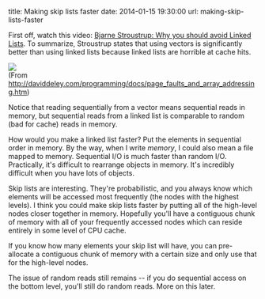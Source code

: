 title: Making skip lists faster
date: 2014-01-15 19:30:00
url: making-skip-lists-faster

First off, watch this video: [Bjarne Stroustrup: Why you should avoid Linked Lists](http://www.youtube.com/watch?v=YQs6IC-vgmo). To summarize, Stroustrup states that using vectors is significantly better than using linked lists because linked lists are horrible at cache hits.

[![](http://daviddeley.com/programming/docs/listvsvector.png)](http://daviddeley.com/programming/docs/listvsvector.png)
<br/>(From http://daviddeley.com/programming/docs/page_faults_and_array_addressing.htm)

Notice that reading sequentially from a vector means sequential reads in memory, but sequential reads from a linked list is comparable to random (bad for cache) reads in memory.

How would you make a linked list faster? Put the elements in sequential order in memory. By the way, when I write *memory*, I could also mean a file mapped to memory. Sequential I/O is much faster than random I/O. Practically, it's difficult to rearrange objects in memory. It's incredibly difficult when you have lots of objects.

Skip lists are interesting. They're probabilistic, and you always know which elements will be accessed most frequently (the nodes with the highest levels). I think you could make skip lists faster by putting all of the high-level nodes closer together in memory. Hopefully you'll have a contiguous chunk of memory with all of your frequently accessed nodes which can reside entirely in some level of CPU cache.

If you know how many elements your skip list will have, you can pre-allocate a contiguous chunk of memory with a certain size and only use that for the high-level nodes.

The issue of random reads still remains -- if you do sequential access on the bottom level, you'll still do random reads. More on this later.

